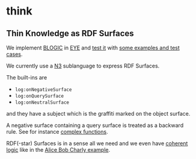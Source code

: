# think

## Thin Knowledge as RDF Surfaces

We implement [BLOGIC](https://www.slideshare.net/PatHayes/blogic-iswc-2009-invited-talk) in [EYE](https://josd.github.io/eye/)
and [test it](https://github.com/josd/think/blob/master/test) with [some examples and test cases](https://github.com/josd/think/blob/master/etc.md).

We currently use a [N3](https://w3c.github.io/N3/spec/) sublanguage to express RDF Surfaces.

The built-ins are

- `log:onNegativeSurface`
- `log:onQuerySurface`
- `log:onNeutralSurface`

and they have a subject which is the graffiti marked on the object surface.

A negative surface containing a query surface is treated as a backward rule.
See for instance [complex functions](https://github.com/josd/eye/blob/master/reasoning/blogic/complex.n3).

RDF(-star) Surfaces is in a sense all we need and we even have
[coherent logic](http://www.ii.uib.no/acl/description.pdf) like in the
[Alice Bob Charly example](https://github.com/phochste/Notation3-By-Example/blob/main/log/blogic/negativeSurface2.n3).
